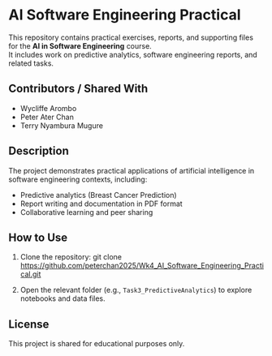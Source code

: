 # AI Software Engineering Practical

This repository contains practical exercises, reports, and supporting files for the **AI in Software Engineering** course.  
It includes work on predictive analytics, software engineering reports, and related tasks.

## Contributors / Shared With
- Wycliffe Arombo  
- Peter Ater Chan  
- Terry Nyambura Mugure  

## Description
The project demonstrates practical applications of artificial intelligence in software engineering contexts, including:
- Predictive analytics (Breast Cancer Prediction)
- Report writing and documentation in PDF format
- Collaborative learning and peer sharing

## How to Use
1. Clone the repository:
git clone https://github.com/peterchan2025/Wk4_AI_Software_Engineering_Practical.git

2. Open the relevant folder (e.g., `Task3_PredictiveAnalytics`) to explore notebooks and data files.

## License
This project is shared for educational purposes only.
